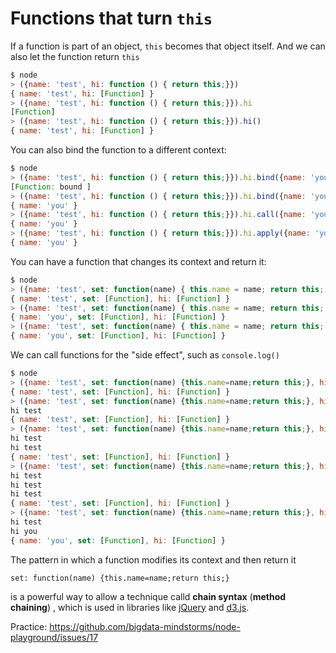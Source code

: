 # Functions that turn `this`

If a function is part of an object, `this` becomes that object itself. And we can also let the function return `this`

```javascript
$ node
> ({name: 'test', hi: function () { return this;}})
{ name: 'test', hi: [Function] }
> ({name: 'test', hi: function () { return this;}}).hi
[Function]
> ({name: 'test', hi: function () { return this;}}).hi()
{ name: 'test', hi: [Function] }
```

You can also bind the function to a different context:

```javascript
$ node
> ({name: 'test', hi: function () { return this;}}).hi.bind({name: 'you'})
[Function: bound ]
> ({name: 'test', hi: function () { return this;}}).hi.bind({name: 'you'})()
{ name: 'you' }
> ({name: 'test', hi: function () { return this;}}).hi.call({name: 'you'})
{ name: 'you' }
> ({name: 'test', hi: function () { return this;}}).hi.apply({name: 'you'})
{ name: 'you' }
```

You can have a function that changes its context and return it:

```javascript
$ node
> ({name: 'test', set: function(name) { this.name = name; return this; }, hi: function () { return this;}})
{ name: 'test', set: [Function], hi: [Function] }
> ({name: 'test', set: function(name) { this.name = name; return this; }, hi: function () { return this;}}).set('you')
{ name: 'you', set: [Function], hi: [Function] }
> ({name: 'test', set: function(name) { this.name = name; return this; }, hi: function () { return this;}}).set('you').hi()
{ name: 'you', set: [Function], hi: [Function] }
```

We can call functions for the "side effect", such as `console.log()`
```javascript
$ node
> ({name: 'test', set: function(name) {this.name=name;return this;}, hi: function(){console.log(`hi ${this.name}`);return this;}})
{ name: 'test', set: [Function], hi: [Function] }
> ({name: 'test', set: function(name) {this.name=name;return this;}, hi: function(){console.log(`hi ${this.name}`);return this;}}).hi()
hi test
{ name: 'test', set: [Function], hi: [Function] }
> ({name: 'test', set: function(name) {this.name=name;return this;}, hi: function(){console.log(`hi ${this.name}`);return this;}}).hi().hi()
hi test
hi test
{ name: 'test', set: [Function], hi: [Function] }
> ({name: 'test', set: function(name) {this.name=name;return this;}, hi: function(){console.log(`hi ${this.name}`);return this;}}).hi().hi().hi()
hi test
hi test
hi test
{ name: 'test', set: [Function], hi: [Function] }
> ({name: 'test', set: function(name) {this.name=name;return this;}, hi: function(){console.log(`hi ${this.name}`);return this;}}).hi().set('you').hi()
hi test
hi you
{ name: 'you', set: [Function], hi: [Function] }
```

The pattern in which a function modifies its context and then return it
```
set: function(name) {this.name=name;return this;}
```
is a powerful way to allow a technique calld __chain syntax__ (__method chaining__) , which is used in libraries like 
[jQuery](http://ejohn.org/blog/ultra-chaining-with-jquery/) and [d3.js](http://alignedleft.com/tutorials/d3/chaining-methods).


Practice: https://github.com/bigdata-mindstorms/node-playground/issues/17

